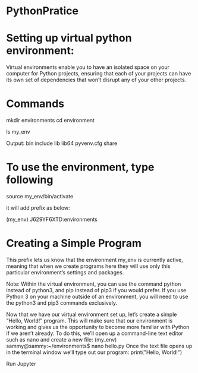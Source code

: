 # PythonPratice

# Setting up virtual python environment:

Virtual environments enable you to have an isolated space on your computer for Python projects, ensuring that each of your projects can have its own set of dependencies that won’t disrupt any of your other projects.

# Commands

mkdir environments
cd environment

ls my_env

Output:
bin include lib lib64 pyvenv.cfg share

# To use the environment, type following

source my_env/bin/activate

it will add prefix as below:

(my_env) J629YF6XTD:environments

# Creating a Simple Program

This prefix lets us know that the environment my_env is currently active, meaning that when we create programs here they will use only this particular environment’s settings and packages.

Note: Within the virtual environment, you can use the command python instead of python3, and pip instead of pip3 if you would prefer. If you use Python 3 on your machine outside of an environment, you will need to use the python3 and pip3 commands exclusively.

Now that we have our virtual environment set up, let’s create a simple “Hello, World!” program. This will make sure that our environment is working and gives us the opportunity to become more familiar with Python if we aren’t already.
To do this, we’ll open up a command-line text editor such as nano and create a new file:
(my_env) sammy@sammy:~/environments\$ nano hello.py
Once the text file opens up in the terminal window we’ll type out our program:
print("Hello, World!")

Run Jupyter
